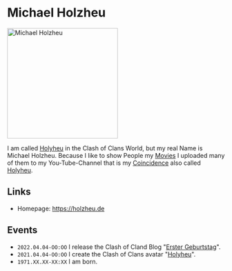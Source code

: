 # Michael Holzheu

<img src="8.jpg" alt="Michael Holzheu" style="width:256px; height: 256px;"/>

I am called [Holyheu](4.md) in the Clash of Clans World, but my real Name is Michael Holzheu. Because I like to show People my [Movies](700018.md) I uploaded many of them to my You-Tube-Channel that is my [Coincidence](99.md) also called [Holyheu](190000002.md).

## Links

- Homepage: https://holzheu.de

## Events

- ``2022.04.04-OO:OO`` I release the Clash of Cland Blog "[Erster Geburtstag](2.md)".
- ``2021.04.04-OO:OO`` I create the Clash of Clans avatar "[Holyheu](4.md)".
- ``1971.XX.XX-XX:XX`` I am born.
